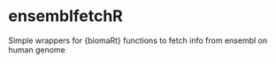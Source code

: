 # ensemblfetchR

Simple wrappers for {biomaRt} functions to fetch info from ensembl on human genome
